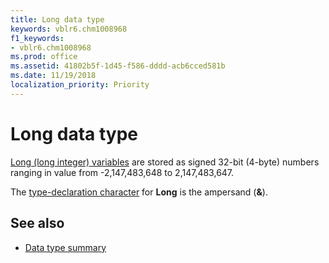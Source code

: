 ```yaml
---
title: Long data type
keywords: vblr6.chm1008968
f1_keywords:
- vblr6.chm1008968
ms.prod: office
ms.assetid: 41802b5f-1d45-f586-dddd-acb6cced581b
ms.date: 11/19/2018
localization_priority: Priority
---
```



# Long data type

[Long (long integer) variables](../../Glossary/vbe-glossary.md#long-data-type) are stored as signed 32-bit (4-byte) numbers ranging in value from -2,147,483,648 to 2,147,483,647. 

The [type-declaration character](../../Glossary/vbe-glossary.md#type-declaration-character) for **Long** is the ampersand (**&**).

## See also

- [Data type summary](data-type-summary.md)
